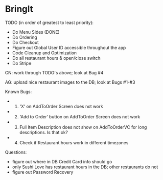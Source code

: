 # BringIt

TODO (in order of greatest to least priority):
- Do Menu Sides (DONE)
- Do Ordering
- Do Checkout
- Figure out Global User ID accessible throughout the app
- Code Cleanup and Optimization
- Do all restaurant hours & open/close switch
- Do Stripe

CN: work through TODO's above; look at Bug #4

AG: upload nice restaurant images to the DB; look at Bugs #1-#3

Known Bugs:
- 1. 'X' on AddToOrder Screen does not work
- 2. 'Add to Order' button on AddToOrder Screen does not work
- 3. Full Item Description does not show on AddToOrderVC for long descriptions. Is that ok?
- 4. Check if Restaurant hours work in different timezones

Questions:
- figure out where in DB Credit Card info should go
- only Sushi Love has restaurant hours in the DB; other restaurants do not
- figure out Password Recovery
